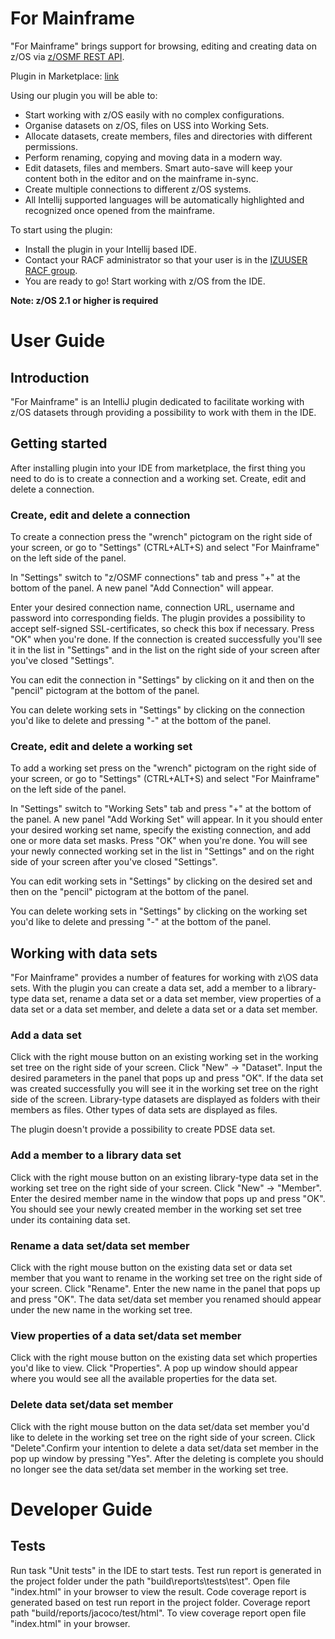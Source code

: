 # For Mainframe
"For Mainframe" brings support for browsing, editing and creating data on z/OS via 
<a href="https://www.ibm.com/support/knowledgecenter/en/SSLTBW_2.4.0/com.ibm.zos.v2r4.izua700/V2R4/zosmf/izua700/IZUHPINFO_RESTServices.htm">z/OSMF REST API</a>.

Plugin in Marketplace: [link](https://plugins.jetbrains.com/plugin/16353-for-mainframe)

Using our plugin you will be able to:
* Start working with z/OS easily with no complex configurations.
* Organise datasets on z/OS, files on USS into Working Sets.
* Allocate datasets, create members, files and directories with different permissions.
* Perform renaming, copying and moving data in a modern way.
* Edit datasets, files and members. Smart auto-save will keep your content both in the editor and on the mainframe in-sync.
* Create multiple connections to different z/OS systems.
* All Intellij supported languages will be automatically highlighted and recognized once opened from the mainframe.

To start using the plugin:
* Install the plugin in your Intellij based IDE.
* Contact your RACF administrator so that your user is in the 
  <a href="https://www.ibm.com/support/knowledgecenter/SSLTBW_2.4.0/com.ibm.zos.v2r4.izua300/V2R4/zosmf/izua300/izulite_SecurityStructuresForZosmf.htm">IZUUSER RACF group</a>.
* You are ready to go! Start working with z/OS from the IDE.

**Note: z/OS 2.1 or higher is required**

# User Guide

## Introduction
"For Mainframe" is an IntelliJ plugin dedicated to facilitate working with z/OS datasets through providing a possibility to work with them in the IDE.

## Getting started
After installing plugin into your IDE from marketplace, the first thing you need to do is to create a connection and a working set.
Create, edit and delete a connection.

### Create, edit and delete a connection
To create a connection press the "wrench" pictogram on the right side of your screen, or go to "Settings" (CTRL+ALT+S) and select "For Mainframe" on the left side of the panel.

In "Settings" switch to "z/OSMF connections" tab and press "+" at the bottom of the panel. A new panel "Add Connection" will appear.

Enter your desired connection name, connection URL, username and password into corresponding fields. The plugin provides a possibility to accept self-signed SSL-certificates, so check this box if necessary. Press "OK" when you're done. If the connection is created successfully you'll see it in the list in "Settings" and in the list on the right side of your screen after you've closed "Settings".

You can edit the connection in "Settings" by clicking on it and then on the "pencil" pictogram at the bottom of the panel.

You can delete working sets in "Settings" by clicking on the connection you'd like to delete and pressing "-" at the bottom of the panel.
### Create, edit and delete a working set
To add a working set press on the "wrench" pictogram on the right side of your screen, or go to "Settings" (CTRL+ALT+S) and select "For Mainframe" on the left side of the panel.

In "Settings" switch to "Working Sets" tab and press "+" at the bottom of the panel. A new panel "Add Working Set" will appear. In it you should enter your desired working set name, specify the existing connection, and add one or more data set masks. Press "OK" when you're done. You will see your newly connected working set in the list in "Settings" and on the right side of your screen after you've closed "Settings".

You can edit working sets in "Settings" by clicking on the desired set and then on the "pencil" pictogram at the bottom of the panel.

You can delete working sets in "Settings" by clicking on the working set you'd like to delete and pressing "-" at the bottom of the panel.

## Working with data sets
"For Mainframe" provides a number of features for working with z\OS data sets. With the plugin you can create a data set, add a member to a library-type data set, rename a data set or a data set member, view properties of a data set or a data set member, and delete a data set or a data set member.

### Add a data set
Click with the right mouse button on an existing working set in the working set tree on the right side of your screen. Click "New" → "Dataset". Input the desired parameters in the panel that pops up and press "OK". If the data set was created successfully you will see it in the working set tree on the right side of the screen. Library-type datasets are displayed as folders with their members as files. Other types of data sets are displayed as files.

The plugin doesn't provide a possibility to create PDSE data set.

### Add a member to a library data set
Click with the right mouse button on an existing library-type data set in the working set tree on the right side of your screen. Click "New" → "Member". Enter the desired member name in the window that pops up and press "OK". You should see your newly created member in the working set set tree under its containing data set.

### Rename a data set/data set member
Click with the right mouse button on the existing data set or data set member that you want to rename in the working set tree on the right side of your screen. Click "Rename". Enter the new name in the panel that pops up and press "OK". The data set/data set member you renamed should appear under the new name in the working set tree.

### View properties of a data set/data set member
Click with the right mouse button on the existing data set which properties you'd like to view. Click "Properties". A pop up window should appear where you would see all the available properties for the data set.

### Delete data set/data set member
Click with the right mouse button on the data set/data set member you'd like to delete in the working set tree on the right side of your screen. Click "Delete".Confirm your intention to delete a data set/data set member in the pop up window by pressing "Yes". After the deleting is complete you should no longer see the data set/data set member in the working set tree.

# Developer Guide

## Tests
Run task "Unit tests" in the IDE to start tests. Test run report is generated in the project folder under the path "build\reports\tests\test". Open file "index.html" in your browser to view the result. Code coverage report is generated based on test run report in the project folder. Coverage report path "build/reports/jacoco/test/html". To view coverage report open file "index.html" in your browser.

